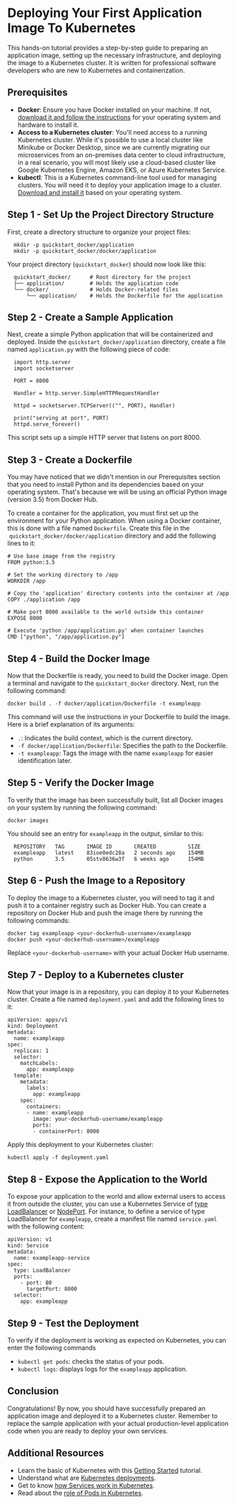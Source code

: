 # Deploying Your First Application Image To Kubernetes

This hands-on tutorial provides a step-by-step guide to preparing an application image, setting up the necessary infrastructure, and deploying the image to a Kubernetes cluster. It is written for professional software developers who are new to Kubernetes and containerization.

## Prerequisites

- **Docker**: Ensure you have Docker installed on your machine. If not, [download it and follow the instructions](https://www.docker.com/get-started/) for your operating system and hardware to install it.
- **Access to a Kubernetes cluster**: You'll need access to a running Kubernetes cluster. While it's possible to use a local cluster like Minikube or Docker Desktop, since we are currently migrating our microservices from an on-premises data center to cloud infrastructure, in a real scenario, you will most likely use a cloud-based cluster like Google Kubernetes Engine, Amazon EKS, or Azure Kubernetes Service.
- **kubectl**: This is a Kubernetes command-line tool used for managing clusters. You will need it to deploy your application image to a cluster. [Download and install it](https://kubernetes.io/docs/tasks/tools) based on your operating system.

## Step 1 - Set Up the Project Directory Structure

First, create a directory structure to organize your project files:

```
  mkdir -p quickstart_docker/application
  mkdir -p quickstart_docker/docker/application
```

Your project directory (`quickstart_docker`) should now look like this:

```
  quickstart_docker/      # Root directory for the project
  ├── application/        # Holds the application code
  └── docker/             # Holds Docker-related files
      └── application/    # Holds the Dockerfile for the application
```

## Step 2 - Create a Sample Application

Next, create a simple Python application that will be containerized and deployed. Inside the `quickstart_docker/application` directory, create a file named `application.py` with the following piece of code:

```
  import http.server
  import socketserver

  PORT = 8000

  Handler = http.server.SimpleHTTPRequestHandler

  httpd = socketserver.TCPServer(("", PORT), Handler)

  print("serving at port", PORT)
  httpd.serve_forever()
```

This script sets up a simple HTTP server that listens on port 8000.

## Step 3 - Create a Dockerfile

You may have noticed that we didn't mention in our Prerequisites section that you need to install Python and its dependencies based on your operating system. That's because we will be using an official Python image (version 3.5) from Docker Hub.

To create a container for the application, you must first set up the environment for your Python application. When using a Docker container, this is done with a file named `Dockerfile`. Create this file in the  `quickstart_docker/docker/application` directory and add the following lines to it:

```
# Use base image from the registry
FROM python:3.5

# Set the working directory to /app
WORKDIR /app

# Copy the 'application' directory contents into the container at /app
COPY ./application /app

# Make port 8000 available to the world outside this container
EXPOSE 8000

# Execute 'python /app/application.py' when container launches
CMD ["python", "/app/application.py"]
```

## Step 4 - Build the Docker Image

Now that the Dockerfile is ready, you need to build the Docker image. Open a terminal and navigate to the `quickstart_docker` directory. Next, run the following command:

`docker build . -f docker/application/Dockerfile -t exampleapp`

This command will use the instructions in your Dockerfile to build the image. Here is a brief explanation of its arguments:

- `.`: Indicates the build context, which is the current directory.
- `-f docker/application/Dockerfile`: Specifies the path to the Dockerfile.
- `-t exampleapp`: Tags the image with the name `exampleapp` for easier identification later.

## Step 5 - Verify the Docker Image

To verify that the image has been successfully built, list all Docker images on your system by running the following command:

`docker images`

You should see an entry for `exampleapp` in the output, similar to this:

```
  REPOSITORY   TAG       IMAGE ID       CREATED          SIZE
  exampleapp   latest    83ioe0edc28a   2 seconds ago    154MB
  python       3.5       05stv8636w3f   6 weeks ago      154MB
```

## Step 6 - Push the Image to a Repository

To deploy the image to a Kubernetes cluster, you will need to tag it and push it to a container registry such as Docker Hub. You can create a repository on Docker Hub and push the image there by running the following commands:

```
docker tag exampleapp <your-dockerhub-username>/exampleapp
docker push <your-dockerhub-username>/exampleapp
```

Replace `<your-dockerhub-username>` with your actual Docker Hub username.

## Step 7 - Deploy to a Kubernetes cluster

Now that your image is in a repository, you can deploy it to your Kubernetes cluster. Create a file named `deployment.yaml` and add the following lines to it:

```
apiVersion: apps/v1
kind: Deployment
metadata:
  name: exampleapp
spec:
  replicas: 1
  selector:
    matchLabels:
      app: exampleapp
  template:
    metadata:
      labels:
        app: exampleapp
    spec:
      containers:
      - name: exampleapp
        image: your-dockerhub-username/exampleapp
        ports:
        - containerPort: 8000
```

Apply this deployment to your Kubernetes cluster:

```
kubectl apply -f deployment.yaml
```

## Step 8 - Expose the Application to the World

To expose your application to the world and allow external users to access it from outside the cluster, you can use a Kubernetes Service of [type LoadBalancer](https://kubernetes.io/docs/concepts/services-networking/service/#loadbalancer) or [NodePort](https://kubernetes.io/docs/concepts/services-networking/service/#type-nodeport). For instance, to define a service of type LoadBalancer for `exampleapp`, create a manifest file named `service.yaml` with the following content:

```
apiVersion: v1
kind: Service
metadata:
  name: exampleapp-service
spec:
  type: LoadBalancer
  ports:
    - port: 80
      targetPort: 8000
  selector:
    app: exampleapp
```

## Step 9 - Test the Deployment

To verify if the deployment is working as expected on Kubernetes, you can enter the following commands

- `kubectl get pods`: checks the status of your pods.
- `kubectl logs`: displays logs for the `exampleapp` application.

## Conclusion

Congratulations! By now, you should have successfully prepared an application image and deployed it to a Kubernetes cluster. Remember to replace the sample application with your actual production-level application code when you are ready to deploy your own services.

## Additional Resources

- Learn the basic of Kubernetes with this [Getting Started](https://kubernetes.io/docs/setup/) tutorial.
- Understand what are [Kubernetes deployments](https://kubernetes.io/docs/concepts/workloads/controllers/deployment/).
- Get to know [how Services work in Kubernetes](https://kubernetes.io/docs/concepts/services-networking/service/#services-in-kubernetes).
- Read about the [role of Pods in Kubernetes](https://kubernetes.io/docs/concepts/workloads/pods/).

